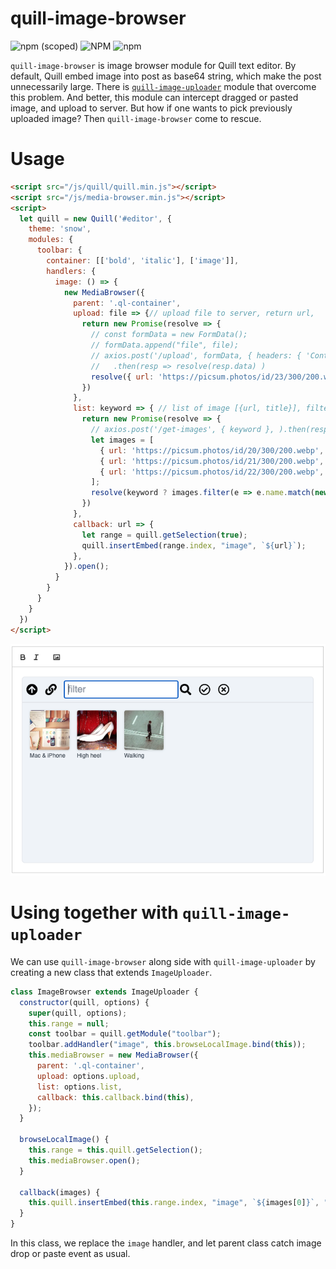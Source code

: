 # quill-image-browser

![npm (scoped)](https://img.shields.io/npm/v/@roel.id/quill-image-browser?style=plastic)
![NPM](https://img.shields.io/npm/l/@roel.id/quill-image-browser?style=plastic)
![npm](https://img.shields.io/npm/dm/@roel.id/quill-image-browser?style=plastic)

`quill-image-browser` is image browser module for Quill text editor. By default, Quill embed image into post as base64 string, which make the post unnecessarily large. There is [`quill-image-uploader`](https://github.com/noeloconnell/quill-image-uploader) module that overcome this problem. And better, this module can intercept dragged or pasted image, and upload to server. But how if one wants to pick previously uploaded image? Then `quill-image-browser` come to rescue.

# Usage
``` html
<script src="/js/quill/quill.min.js"></script>
<script src="/js/media-browser.min.js"></script>
<script>
  let quill = new Quill('#editor', {
    theme: 'snow',
    modules: {
      toolbar: {
        container: [['bold', 'italic'], ['image']],
        handlers: {
          image: () => {
            new MediaBrowser({
              parent: '.ql-container',
              upload: file => {// upload file to server, return url,
                return new Promise(resolve => {
                  // const formData = new FormData();
                  // formData.append("file", file);
                  // axios.post('/upload', formData, { headers: { 'Content-Type': 'multipart/form-data'} })
                  //   .then(resp => resolve(resp.data) )
                  resolve({ url: 'https://picsum.photos/id/23/300/200.webp', name: 'Forks' });
                })
              },
              list: keyword => { // list of image [{url, title}], filtered by keyword
                return new Promise(resolve => {
                  // axios.post('/get-images', { keyword }, ).then(resp => resolve(resp.data));
                  let images = [
                    { url: 'https://picsum.photos/id/20/300/200.webp', name: 'Mac & iPhone' },
                    { url: 'https://picsum.photos/id/21/300/200.webp', name: 'High heel' },
                    { url: 'https://picsum.photos/id/22/300/200.webp', name: 'Walking' },
                  ];
                  resolve(keyword ? images.filter(e => e.name.match(new RegExp(keyword, 'i'))) : images);
                })
              },
              callback: url => {
                let range = quill.getSelection(true);
                quill.insertEmbed(range.index, "image", `${url}`);
              },
            }).open();
          }
        }
      }
    }
  })
</script>
```

![Image Browser](/quill-image-browser.png)

# Using together with `quill-image-uploader`
We can use `quill-image-browser` along side with `quill-image-uploader` by creating a new class that extends `ImageUploader`.

``` js
class ImageBrowser extends ImageUploader {
  constructor(quill, options) {
    super(quill, options);
    this.range = null;
    const toolbar = quill.getModule("toolbar");
    toolbar.addHandler("image", this.browseLocalImage.bind(this));
    this.mediaBrowser = new MediaBrowser({
      parent: '.ql-container',
      upload: options.upload,
      list: options.list,
      callback: this.callback.bind(this),
    });
  }

  browseLocalImage() {
    this.range = this.quill.getSelection();
    this.mediaBrowser.open();
  }

  callback(images) {
    this.quill.insertEmbed(this.range.index, "image", `${images[0]}`, "user");
  }
}
```

In this class, we replace the `image` handler, and let parent class catch image drop or paste event as usual.